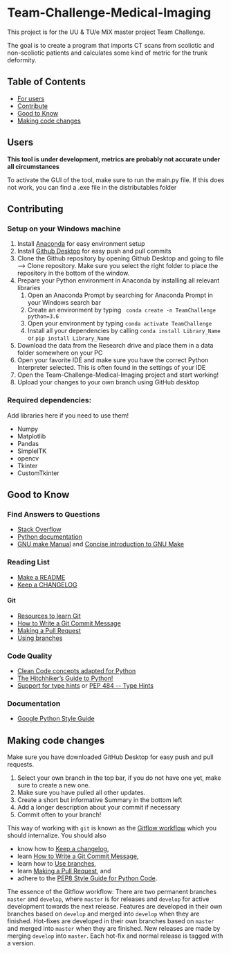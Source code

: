# Team-Challenge-Medical-Imaging

This project is for the UU & TU/e MiX master project Team Challenge.

The goal is to create a program that imports CT scans from scoliotic and non-scoliotic patients and calculates some kind of metric for the trunk deformity.

## Table of Contents
- [For users](#users)
- [Contribute](#Contributing)
- [Good to Know](#good-to-know)
- [Making code changes](#making-code-changes)

## Users

**This tool is under development, metrics are probably not accurate under all circumstances**

To activate the GUI of the tool, make sure to run the main.py file. If this does not work, you can find a .exe file in the distributables folder

## Contributing

### Setup on your Windows machine
1. Install [Anaconda](https://www.anaconda.com/) for easy environment setup
2. Install [Github Desktop](https://desktop.github.com/) for easy push and pull commits
3. Clone the Github repository by opening Github Desktop and going to file --> Clone repository. Make sure you select the right folder to place the repository in the bottom of the window.
4. Prepare your Python environment in Anaconda by installing all relevant libraries
   1. Open an Anaconda Prompt by searching for Anaconda Prompt in your Windows search bar
   2. Create an environment by typing ``` conda create -n TeamChallenge python=3.6```
   3. Open your environment by typing ```conda activate TeamChallenge```
   4. Install all your dependencies by calling ```conda install Library_Name``` or ```pip install Library_Name```
5. Download the data from the Research drive and place them in a data folder somewhere on your PC 
6. Open your favorite IDE and make sure you have the correct Python Interpreter selected. This is often found in the settings of your IDE 
7. Open the Team-Challenge-Medical-Imaging project and start working!
8. Upload your changes to your own branch using GitHub desktop

### Required dependencies:

Add libraries here if you need to use them!

- Numpy
- Matplotlib
- Pandas
- SimpleITK
- opencv
- Tkinter 
- CustomTkinter 

## Good to Know

### Find Answers to Questions
- [Stack Overflow](https://stackoverflow.com/questions/tagged/python)
- [Python documentation](https://docs.python.org/3/)
- [GNU make Manual](https://www.gnu.org/software/make/manual/html_node/index.html)
  and [Concise introduction to GNU Make](https://swcarpentry.github.io/make-novice/reference.html)

### Reading List
- [Make a README](https://www.makeareadme.com)
- [Keep a CHANGELOG](https://keepachangelog.com)

#### Git
- [Resources to learn Git](https://try.github.io)
- [How to Write a Git Commit Message](https://chris.beams.io/posts/git-commit/)
- [Making a Pull Request](https://www.atlassian.com/git/tutorials/making-a-pull-request)
- [Using branches](https://www.atlassian.com/git/tutorials/using-branches)

### Code Quality
- [Clean Code concepts adapted for Python](https://github.com/zedr/clean-code-python)
- [The Hitchhiker’s Guide to Python!](https://docs.python-guide.org)
- [Support for type hints](https://docs.python.org/3/library/typing.html) or
  [PEP 484 -- Type Hints](https://www.python.org/dev/peps/pep-0484/)


### Documentation
- [Google Python Style Guide](http://google.github.io/styleguide/pyguide.html)


## Making code changes

Make sure you have downloaded GitHub Desktop for easy push and pull requests.

1. Select your own branch in the top bar, if you do not have one yet, make sure to create a new one. 
2. Make sure you have pulled all other updates.
3. Create a short but informative Summary in the bottom left
4. Add a longer description about your commit if necessary
5. Commit often to your branch!

This way of working with `git` is known as the [Gitflow
workflow](https://www.atlassian.com/git/tutorials/comparing-workflows/gitflow-workflow)
which you should internalize. You should also
* know how to [Keep a changelog](https://keepachangelog.com/en/1.0.0/),
* learn [How to Write a Git Commit Message](https://chris.beams.io/posts/git-commit/),
* learn how to [Use branches](https://www.atlassian.com/git/tutorials/using-branches),
* learn [Making a Pull Request](https://www.atlassian.com/git/tutorials/making-a-pull-request), and
* adhere to the [PEP8 Style Guide for Python Code](https://www.python.org/dev/peps/pep-0008/).

The essence of the Gitflow workflow: There are two permanent branches `master`
and `develop`, where `master` is for releases and `develop` for active
development towards the next release. Features are developed in their own
branches based on `develop` and merged into `develop` when they are finished.
Hot-fixes are developed in their own branches based on `master` and merged into
`master` when they are finished. New releases are made by merging `develop`
into `master`. Each hot-fix and normal release is tagged with a version.


